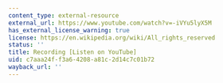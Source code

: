 ```yaml
---
content_type: external-resource
external_url: https://www.youtube.com/watch?v=-iVYu5lyX5M
has_external_license_warning: true
license: https://en.wikipedia.org/wiki/All_rights_reserved
status: ''
title: Recording [Listen on YouTube]
uid: c7aaa24f-f3a6-4208-a81c-2d14c7c01b72
wayback_url: ''
---
```

